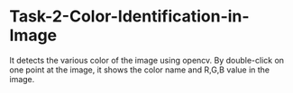 # Task-2-Color-Identification-in-Image
It detects the various color of the image using opencv. By double-click on one point at the image, it shows the color name and R,G,B value in the image.
